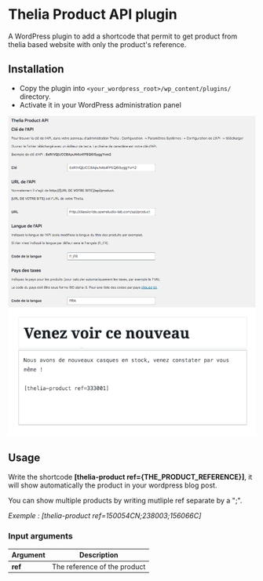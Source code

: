 # Thelia Product API plugin

A WordPress plugin to add a shortcode that permit to get product from thelia based website with only the product's reference. 

## Installation

* Copy the plugin into ```<your_wordpress_root>/wp_content/plugins/``` directory.
* Activate it in your WordPress administration panel

![Demo](https://raw.githubusercontent.com/Cav0n/TheliaProductAPIPlugin/master/plugin_parameters.png "Paramètres du plugin WordPresss")
![Demo](https://raw.githubusercontent.com/Cav0n/TheliaProductAPIPlugin/master/plugin_usage.png "Exemple d'usage du plugin")

## Usage

Write the shortcode **[thelia-product ref={THE_PRODUCT_REFERENCE}]**, it will show automatically the product in your wordpress blog post.

You can show multiple products by writing mutliple ref separate by a ";".

*Exemple : [thelia-product ref=150054CN;238003;156066C]*

### Input arguments

|Argument |Description |
|---      |--- |
|**ref** | The reference of the product |
